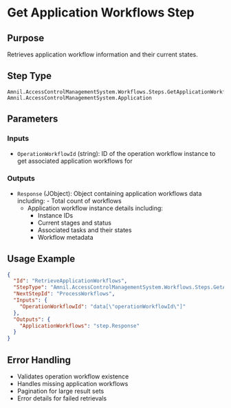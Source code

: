 # Get Application Workflows Step

## Purpose
Retrieves application workflow information and their current states.

## Step Type
```
Amnil.AccessControlManagementSystem.Workflows.Steps.GetApplicationWorkflowsStep, Amnil.AccessControlManagementSystem.Application
```

## Parameters

### Inputs
- `OperationWorkflowId` (string): ID of the operation workflow instance to get associated application workflows for

### Outputs
- `Response` (JObject): Object containing application workflows data including:  - Total count of workflows
  - Application workflow instance details including:
    - Instance IDs
    - Current stages and status
    - Associated tasks and their states
    - Workflow metadata

## Usage Example

```json
{
  "Id": "RetrieveApplicationWorkflows",
  "StepType": "Amnil.AccessControlManagementSystem.Workflows.Steps.GetApplicationWorkflowsStep, Amnil.AccessControlManagementSystem.Application",
  "NextStepId": "ProcessWorkflows",
  "Inputs": {
    "OperationWorkflowId": "data[\"operationWorkflowId\"]"
  },
  "Outputs": {
    "ApplicationWorkflows": "step.Response"
  }
}
```

## Error Handling
- Validates operation workflow existence
- Handles missing application workflows
- Pagination for large result sets
- Error details for failed retrievals
